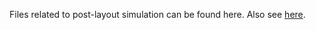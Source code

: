 Files related to post-layout simulation can be found here. Also see [here](https://github.com/miladvafaieenezhad/msvsdwcomp/tree/main/week%203).
